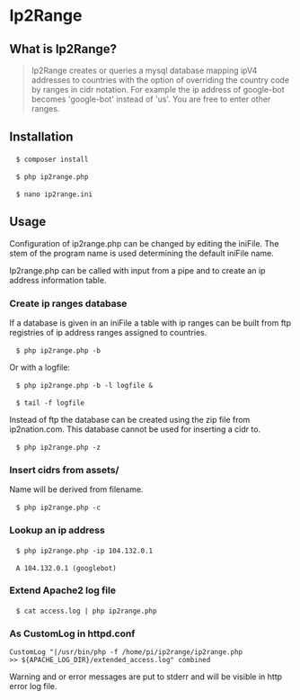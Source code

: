 
# Ip2Range

## What is Ip2Range?
>Ip2Range creates or queries a mysql database mapping ipV4 addresses to countries with the option of overriding the country code by ranges in cidr notation. For example the ip address of google-bot becomes 'google-bot' instead of 'us'. You are free to enter other ranges.


## Installation

   <code>$ composer install</code>
   
   <code>$ php ip2range.php </code>
   
   <code>$ nano ip2range.ini </code>
   


## Usage
Configuration of ip2range.php can be changed by editing the iniFile. The stem of the program name is used determining the default iniFile name. 

Ip2range.php can be called with input from a pipe and to create an ip address information table.

### Create ip ranges database
If a database is given in an iniFile a table with ip ranges can be built from ftp registries of ip address ranges assigned to countries.

   <code>$ php ip2range.php -b</code>

Or with a logfile:

   <code>$ php ip2range.php -b -l logfile &</code>
   
   <code>$ tail -f logfile</code>

Instead of ftp the database can be created using the zip file from ip2nation.com. This database cannot be used for inserting a cidr to.

   <code>$ php ip2range.php -z</code>


### Insert cidrs from assets/
Name will be derived from filename. 

   <code>$ php ip2range.php -c</code>


### Lookup an ip address

   <code>$ php ip2range.php -ip 104.132.0.1</code>
   
   <code>A 104.132.0.1 (googlebot)</code>


### Extend Apache2 log file 

   <code>$ cat access.log | php ip2range.php</code>


### As CustomLog in httpd.conf

<code>CustomLog "|/usr/bin/php -f /home/pi/ip2range/ip2range.php >> ${APACHE_LOG_DIR}/extended_access.log" combined</code>

Warning and or error messages are put to stderr and will be visible in http error log file.
